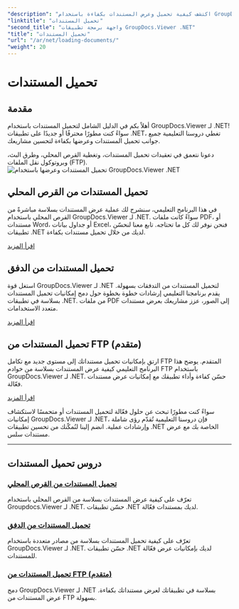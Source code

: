 ```yaml
---
"description": "اكتشف كيفية تحميل وعرض المستندات بكفاءة باستخدام GroupDocs.Viewer .NET. استكشف دروسًا تعليمية حول تحميل القرص المحلي، والتدفق، وFTP لتطبيقات .NET المُحسّنة."
"linktitle": "تحميل المستندات"
"second_title": "واجهة برمجة تطبيقات GroupDocs.Viewer .NET"
"title": "تحميل المستندات"
"url": "/ar/net/loading-documents/"
"weight": 20
---
```


# تحميل المستندات

## مقدمة

أهلاً بكم في الدليل الشامل لتحميل المستندات باستخدام GroupDocs.Viewer لـ .NET! سواءً كنت مطورًا محترفًا أو جديدًا على تطبيقات .NET، تغطي دروسنا التعليمية جميع جوانب تحميل المستندات وعرضها بكفاءة لتحسين مشاريعك.

دعونا نتعمق في تعقيدات تحميل المستندات، وتغطية القرص المحلي، وطرق البث، وبروتوكول نقل الملفات (FTP).
![تحميل المستندات وعرضها باستخدام GroupDocs.Viewer .NET](/viewer/loading-documents/image.png)
## تحميل المستندات من القرص المحلي

في هذا البرنامج التعليمي، سنشرح لك عملية عرض المستندات بسلاسة مباشرةً من القرص المحلي باستخدام GroupDocs.Viewer لـ .NET. سواءً كانت ملفات PDF، أو مستندات Word، أو جداول بيانات Excel، فنحن نوفر لك كل ما تحتاجه. تابع معنا لنحسّن تطبيقات .NET لديك من خلال تحميل مستندات بكفاءة.

[اقرأ المزيد](./loading-document-local-disk/)

## تحميل المستندات من الدفق

استغل قوة GroupDocs.Viewer لـ .NET لتحميل المستندات من التدفقات بسهولة. يقدم برنامجنا التعليمي إرشادات خطوة بخطوة حول دمج إمكانيات تحميل المستندات بسلاسة في تطبيقات .NET. من ملفات PDF إلى الصور، عزز مشاريعك بعرض مستندات متعدد الاستخدامات.

[اقرأ المزيد](./loading-document-stream/)

## تحميل المستندات من FTP (متقدم)

ارتقِ بإمكانيات تحميل مستنداتك إلى مستوى جديد مع تكامل FTP المتقدم. يوضح هذا البرنامج التعليمي كيفية عرض المستندات بسلاسة من خوادم FTP باستخدام GroupDocs.Viewer لـ .NET. حسّن كفاءة وأداء تطبيقك مع إمكانيات عرض مستندات فعّالة.

[اقرأ المزيد](./loading-document-ftp/)

سواءً كنت مطورًا تبحث عن حلول فعّالة لتحميل المستندات أو متحمسًا لاستكشاف إمكانيات GroupDocs.Viewer لـ .NET، فإن دروسنا التعليمية تُقدّم رؤى شاملة وإرشادات عملية. انضم إلينا لنُمكّنك من تحسين تطبيقات .NET الخاصة بك مع عرض مستندات سلس.

---
## دروس تحميل المستندات
### [تحميل المستندات من القرص المحلي](./loading-document-local-disk/)
تعرّف على كيفية عرض المستندات بسلاسة من القرص المحلي باستخدام Groupdocs.Viewer لـ .NET. حسّن تطبيقات .NET لديك بمستندات فعّالة.
### [تحميل المستندات من الدفق](./loading-document-stream/)
تعرّف على كيفية تحميل المستندات بسلاسة من مصادر متعددة باستخدام GroupDocs.Viewer لـ .NET. حسّن تطبيقات .NET لديك بإمكانيات عرض فعّالة للمستندات.
### [تحميل المستندات من FTP (متقدم)](./loading-document-ftp/)
دمج GroupDocs.Viewer لـ .NET بسلاسة في تطبيقاتك لعرض مستنداتك بكفاءة. عرض المستندات من FTP بسهولة.